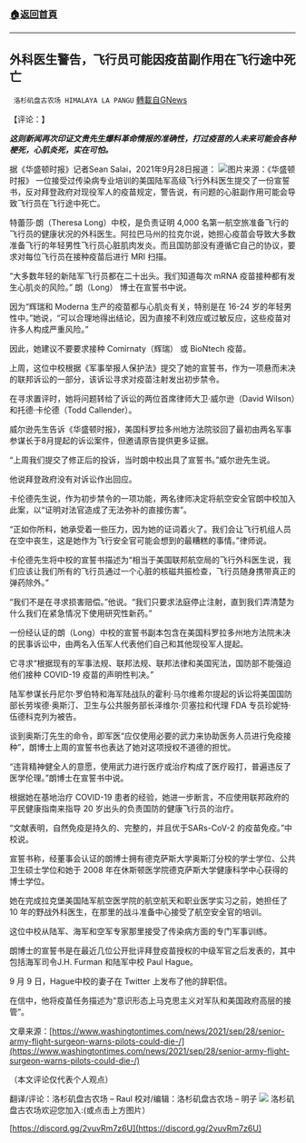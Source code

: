 ###  [:house:返回首頁](https://github.com/ourhimalayas/txt)
---


## 外科医生警告，飞行员可能因疫苗副作用在飞行途中死亡
` 洛杉矶盘古农场 HIMALAYA LA PANGU` [轉載自GNews](https://gnews.org/zh-hans/1567681/)

【评论：】

***这则新闻再次印证文贵先生爆料革命情报的准确性，打过疫苗的人未来可能会各种梗死，心肌炎死，实在可怕。***

据《华盛顿时报》记者Sean Salai，2021年9月28日报道：
![](https://assets.gnews.org/wp-content/uploads/2021/10/2369.png)图片来源：《华盛顿时报》
一位接受过传染病专业培训的美国陆军高级飞行外科医生提交了一份宣誓书，反对拜登政府对现役军人的疫苗规定，警告说，有问题的心脏副作用可能会导致飞行员在飞行途中死亡。

特蕾莎·朗（Theresa Long）中校，是负责证明 4,000 名第一航空旅准备飞行的飞行员的健康状况的外科医生。阿拉巴马州的拉克尔说，她担心疫苗会导致大多数准备飞行的年轻男性飞行员心脏肌肉发炎。而且国防部没有遵循它自己的协议，要求对每位飞行员在接种疫苗后进行 MRI 扫描。

“大多数年轻的新陆军飞行员都在二十出头。我们知道每次 mRNA 疫苗接种都有发生心肌炎的风险。” 朗（Long） 博士在宣誓书中说。

因为“辉瑞和 Moderna 生产的疫苗都与心肌炎有关，特别是在 16-24 岁的年轻男性中。”她说，“可以合理地得出结论，因为直接不利效应或过敏反应，这些疫苗对许多人构成严重风险。”

因此，她建议不要要求接种 Comirnaty（辉瑞） 或 BioNtech 疫苗。

上周，这位中校根据《军事举报人保护法》提交了她的宣誓书，作为一项悬而未决的联邦诉讼的一部分，该诉讼寻求对疫苗注射发出初步禁令。

在寻求置评时，她将问题转给了诉讼的两位首席律师大卫·威尔逊（David Wilson）和托德·卡伦德（Todd Callender）。

威尔逊先生告诉《华盛顿时报》，美国科罗拉多州地方法院驳回了最初由两名军事参谋长于8月提起的诉讼案件，但邀请原告提供更多证据。

“上周我们提交了修正后的投诉，当时朗中校出具了宣誓书。”威尔逊先生说。

他说拜登政府没有对诉讼作出回应。

卡伦德先生说，作为初步禁令的一项功能，两名律师决定将航空安全官朗中校加入此案，以“证明对法官造成了无法弥补的直接伤害”。

“正如你所料，她承受着一些压力，因为她的证词着火了。我们会让飞行机组人员在空中丧生，这是她作为飞行安全官可能会想到的最糟糕的事情。”律师说。

卡伦德先生将中校的宣誓书描述为“相当于美国联邦航空局的飞行外科医生说，我们应该让我们所有的飞行员通过一个心脏的核磁共振检查，飞行员随身携带真正的弹药除外。”

“我们不是在寻求损害赔偿。”他说。“我们只要求法庭停止注射，直到我们弄清楚为什么我们在紧急情况下使用研究性新药。”

一份经认证的朗（Long）中校的宣誓书副本包含在美国科罗拉多州地方法院未决的民事诉讼中，由两名入伍军人代表他们自己和其他现役军人提起。

它寻求“根据现有的军事法规、联邦法规、联邦法律和美国宪法，国防部不能强迫他们接种 COVID-19 疫苗的声明性判决。”

陆军参谋长丹尼尔·罗伯特和海军陆战队的霍利·马尔维希尔提起的诉讼将美国国防部长劳埃德·奥斯汀、卫生与公共服务部长泽维尔·贝塞拉和代理 FDA 专员珍妮特·伍德科克列为被告。

谈到奥斯汀先生的命令，即军医“应仅使用必要的武力来协助医务人员进行免疫接种”，朗博士上周的宣誓书也表达了她对这项授权不道德的担忧。

“违背精神健全人的意愿，使用武力进行医疗或治疗构成了医疗殴打，普遍违反了医学伦理。”朗博士在宣誓书中说。

根据她在基地治疗 COVID-19 患者的经验，她进一步断言，不应使用联邦政府的平民健康指南来指导 20 岁出头的负责国防的健康飞行员的治疗。

“文献表明，自然免疫是持久的、完整的，并且优于SARs-CoV-2 的疫苗免疫。”中校说。

宣誓书称，经董事会认证的朗博士拥有德克萨斯大学奥斯汀分校的学士学位、公共卫生硕士学位和她于 2008 年在休斯顿医学院德克萨斯大学健康科学中心获得的博士学位。

她在完成拉克堡美国陆军航空医学院的航空航天和职业医学实习之前，她担任了 10 年的野战外科医生，在那里的战斗准备中心接受了航空安全官的培训。

这位中校从陆军、海军和空军专家那里接受了传染病方面的专门军事训练。

朗博士的宣誓书是在最近几位公开批评拜登疫苗授权的中级军官之后发表的，其中包括海军司令J.H. Furman 和陆军中校 Paul Hague。

9 月 9 日，Hague中校的妻子在 Twitter 上发布了他的辞职信。

在信中，他将疫苗任务描述为“意识形态上马克思主义对军队和美国政府高层的接管”。

文章来源：[https://www.washingtontimes.com/news/2021/sep/28/senior-army-flight-surgeon-warns-pilots-could-die-/](https://www.washingtontimes.com/news/2021/sep/28/senior-army-flight-surgeon-warns-pilots-could-die-/)

（本文评论仅代表个人观点）

翻译/评论：洛杉矶盘古农场 – Raul
校对/编辑：洛杉矶盘古农场 – 明子
![](https://assets.gnews.org/wp-content/uploads/2021/03/WhatsApp-Image-2021-06-26-at-22.05.30.jpeg)
洛杉矶盘古农场欢迎您加入:(或点击上方图片）

[https://discord.gg/2vuvRm7z6U](https://discord.gg/2vuvRm7z6U)
